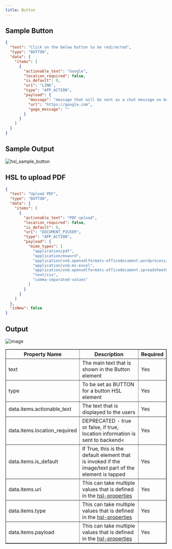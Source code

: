 ```yaml
---
title: Button
---
```


## Sample Button

```json
{
  "text": "Click on the below button to be redirected",
  "type": "BUTTON",
  "data": {
    "items": [
      {
        "actionable_text": "Google",
        "location_required": false,
        "is_default": 0,
        "uri": "LINK",
        "type": "APP_ACTION",
        "payload": {
          "message": "message that will be sent as a chat message on behalf of the user",
          "url": "https://google.com",
          "gogo_message": ""
        }
      }
    ]
  }
}
```

## Sample Output

![hsl_sample_button](assets/hsl_sample_button.png)


## HSL to upload PDF

```JSON
{
  "text": "Upload PDF",
  "type": "BUTTON",
  "data": {
    "items": [
      {
        "actionable_text": "PDF upload",
        "location_required": false,
        "is_default": 0,
        "uri": "DOCUMENT_PICKER",
        "type": "APP_ACTION",
        "payload": {
          "mime_types": [
            "application/pdf",
            "application/msword",
            "application/vnd.openxmlformats-officedocument.wordprocessingml.document",
            "application/vnd.ms-excel",
            "application/vnd.openxmlformats-officedocument.spreadsheetml.sheet",
            "text/csv",
            "comma-separated-values"
          ]
        }
      }
    ]
  },
  "isNew": false
}
```

## Output

![image](https://user-images.githubusercontent.com/75118325/117771789-17ba1480-b254-11eb-9b2f-f81ff4cc1bc6.png)


<table border="1" class="docutils">
   <thead>
      <tr>
         <th>Property Name</th>
         <th>Description</th>
         <th>Required</th>
      </tr>
   </thead>
   <tbody>
      <tr>
         <td>text</td>
         <td>The main text that is shown in the Button element</td>
         <td>Yes</td>
      </tr>
      <tr>
         <td>type</td>
         <td>To be set as BUTTON for a button HSL element</td>
         <td>Yes</td>
      </tr>
      <tr>
         <td>data.items.actionable_text</td>
         <td>The text that is displayed to the users</td>
         <td>Yes</td>
      </tr>
      <tr>
         <td>data.items.location_required</td>
         <td>DEPRECATED - true or false, if true, location information is sent to backend<</td>
         <td>Yes</td>
      </tr>
      <tr>
         <td>data.items.is_default</td>
         <td>If True, this is the default element that is invoked if the image/text part of the element is tapped</td>
         <td>Yes</td>
      </tr>
      <tr>
         <td>data.items.uri</td>
         <td>This can take multiple values that is defined in the <a href='https://docs.haptik.ai/hsl/hsl-properties'>hsl-properties</a></td>
         <td>Yes</td>
      </tr>
      <tr>
         <td>data.items.type</td>
         <td>This can take multiple values that is defined in the <a href='https://docs.haptik.ai/hsl/hsl-properties'>hsl-properties</a></td>
         <td>Yes</td>
      </tr>
      <tr>
         <td>data.items.payload</td>
         <td>This can take multiple values that is defined in the <a href='https://docs.haptik.ai/hsl/hsl-properties'>hsl-properties</a></td>
         <td>Yes</td>
      </tr>
   </tbody>
</table>
